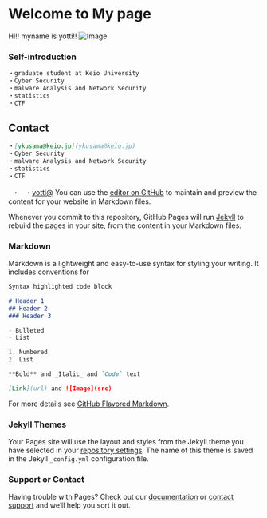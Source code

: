 # Welcome to My page
Hi!! myname is yotti!!
![Image](https://www.keio.ac.jp/ja/about/learn-more/logo/)
### Self-introduction
```markdown
・graduate student at Keio University
・Cyber Security
・malware Analysis and Network Security
・statistics
・CTF
```

## Contact
```markdown
・[ykusama@keio.jp](ykusama@keio.jp)
・Cyber Security
・malware Analysis and Network Security
・statistics
・CTF
```
   ・
   ・[yotti@](ykusama@keio.jp)
You can use the [editor on GitHub](https://github.com/yottii/yottii.github.io/edit/master/index.md) to maintain and preview the content for your website in Markdown files.

Whenever you commit to this repository, GitHub Pages will run [Jekyll](https://jekyllrb.com/) to rebuild the pages in your site, from the content in your Markdown files.

### Markdown

Markdown is a lightweight and easy-to-use syntax for styling your writing. It includes conventions for

```markdown
Syntax highlighted code block

# Header 1
## Header 2
### Header 3

- Bulleted
- List

1. Numbered
2. List

**Bold** and _Italic_ and `Code` text

[Link](url) and ![Image](src)
```

For more details see [GitHub Flavored Markdown](https://guides.github.com/features/mastering-markdown/).

### Jekyll Themes

Your Pages site will use the layout and styles from the Jekyll theme you have selected in your [repository settings](https://github.com/yottii/yottii.github.io/settings). The name of this theme is saved in the Jekyll `_config.yml` configuration file.

### Support or Contact

Having trouble with Pages? Check out our [documentation](https://help.github.com/categories/github-pages-basics/) or [contact support](https://github.com/contact) and we’ll help you sort it out.
